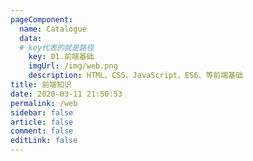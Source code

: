 ```yaml
---
pageComponent: 
  name: Catalogue
  data: 
  # key代表的就是路径
    key: 01.前端基础
    imgUrl: /img/web.png
    description: HTML、CSS、JavaScript、ES6、等前端基础
title: 前端知识
date: 2020-03-11 21:50:53
permalink: /web
sidebar: false
article: false
comment: false
editLink: false
---
```

